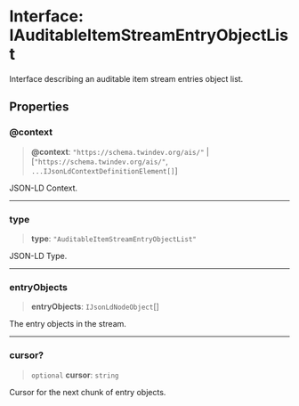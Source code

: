 # Interface: IAuditableItemStreamEntryObjectList

Interface describing an auditable item stream entries object list.

## Properties

### @context

> **@context**: `"https://schema.twindev.org/ais/"` \| \[`"https://schema.twindev.org/ais/"`, `...IJsonLdContextDefinitionElement[]`\]

JSON-LD Context.

***

### type

> **type**: `"AuditableItemStreamEntryObjectList"`

JSON-LD Type.

***

### entryObjects

> **entryObjects**: `IJsonLdNodeObject`[]

The entry objects in the stream.

***

### cursor?

> `optional` **cursor**: `string`

Cursor for the next chunk of entry objects.
